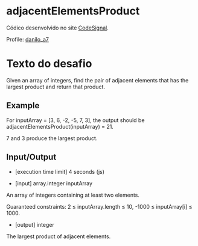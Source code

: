 # adjacentElementsProduct

Códico desenvolvido no site [CodeSignal](https://codesignal.com).

Profile: [danilo_a7](https://app.codesignal.com/profile/danilo_a7/overview)

# Texto do desafio #

Given an array of integers, find the pair of adjacent elements that has the largest product and return that product.

## Example ##

For inputArray = [3, 6, -2, -5, 7, 3], the output should be
adjacentElementsProduct(inputArray) = 21.

7 and 3 produce the largest product.

## Input/Output ##

- [execution time limit] 4 seconds (js)

- [input] array.integer inputArray

An array of integers containing at least two elements.

Guaranteed constraints:
2 ≤ inputArray.length ≤ 10,
-1000 ≤ inputArray[i] ≤ 1000.

- [output] integer

The largest product of adjacent elements.
